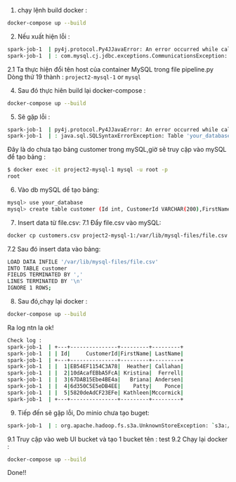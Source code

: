 1. chạy lệnh build docker :
```sh
docker-compose up --build
```
    

2. Nếu xuất hiện lỗi :
```sh
spark-job-1  | py4j.protocol.Py4JJavaError: An error occurred while calling o46.load.
spark-job-1  | : com.mysql.cj.jdbc.exceptions.CommunicationsException: Communications link failure
```
2.1 Ta thực hiện đổi tên host của container MySQL trong file pipeline.py Dòng thứ 19 thành : `project2-mysql-1` or `mysql`

4. Sau đó thực hiên build lại docker-compose :
```sh
docker-compose up --build
```
5. Sẽ gặp lỗi :
 ```sh
 spark-job-1  | py4j.protocol.Py4JJavaError: An error occurred while calling o46.load.
 spark-job-1  | : java.sql.SQLSyntaxErrorException: Table 'your_database.customer' doesn't exist
```
Đây là do chưa tạo bảng customer trong mySQL,giờ sẽ truy cập vào mySQL để tạo bảng :
 ```sh
 $ docker exec -it project2-mysql-1 mysql -u root -p
 root
```
6. Vào db mySQL dể tạo bảng:
 ```sh
mysql> use your_database
mysql> create table customer (Id int, CustomerId VARCHAR(200),FirstName VARCHAR(200),LastName VARCHAR(200));
```
7. Insert data từ file.csv:
7.1 Đẩy file.csv vào mySQL:
 ```sh
docker cp customers.csv project2-mysql-1:/var/lib/mysql-files/file.csv
```
7.2 Sau đó insert data vào bảng:
 ```sh
LOAD DATA INFILE '/var/lib/mysql-files/file.csv'
 INTO TABLE customer
 FIELDS TERMINATED BY ','  
 LINES TERMINATED BY '\n'
 IGNORE 1 ROWS;
```
8. Sau đó,chạy lại docker :
```sh
docker-compose up --build
```
Ra log ntn la ok!
```sh
Check log : 
spark-job-1  | +---+---------------+---------+---------+
spark-job-1  | | Id|     CustomerId|FirstName| LastName|
spark-job-1  | +---+---------------+---------+---------+
spark-job-1  | |  1|EB54EF1154C3A78|  Heather| Callahan|
spark-job-1  | |  2|10dAcafEBbA5FcA| Kristina|  Ferrell|
spark-job-1  | |  3|67DAB15Ebe4BE4a|   Briana| Andersen|
spark-job-1  | |  4|6d350C5E5eDB4EE|    Patty|    Ponce|
spark-job-1  | |  5|5820deAdCF23EFe| Kathleen|Mccormick|
spark-job-1  | +---+---------------+---------+---------+
```

9. Tiếp đến sẽ gặp lỗi, Do minio chưa tạo buget:
```sh
spark-job-1  | : org.apache.hadoop.fs.s3a.UnknownStoreException: `s3a://test/test.parquet': getFileStatus on s3a://test/test.parquet: com.amazonaws.services.s3.model.AmazonS3Exception: The specified bucket does not exist (Service: Amazon S3; Status Code: 404; Error Code: NoSuchBucket; Request ID: 1803131AB30E82C1; S3 Extended Request ID: dd9025bab4ad464b049177c95eb6ebf374d3b3fd1af9251148b658df7ac2e3e8; Proxy: null), S3 Extended Request ID: dd9025bab4ad464b049177c95eb6ebf374d3b3fd1af9251148b658df7ac2e3e8:NoSuchBucket: The specified bucket does not exist (Service: Amazon S3; Status Code: 404; Error Code: NoSuchBucket; Request ID: 1803131AB30E82C1; S3 Extended Request ID: dd9025bab4ad464b049177c95eb6ebf374d3b3fd1af9251148b658df7ac2e3e8; Proxy: null)
```
9.1 Truy cập vào web UI bucket và tạo 1 bucket tên : test
9.2 Chạy lại docker : 
 ```sh
docker-compose up --build
```
Done!!
